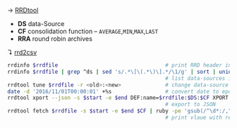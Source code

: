 → [RRDtool](https://oss.oetiker.ch/rrdtool/)

* **DS** data-Source
* **CF** consolidation function – `AVERAGE`,`MIN`,`MAX`,`LAST`
* **RRA** round robin archives

↴ [rrd2csv](../bin/rrd2csv)

```bash
rrdinfo $rrdfile                                  # print RRD header information
rrdinfo $rrdfile | grep ^ds | sed 's/.*\[\(.*\)\].*/\1/g' | sort | uniq
                                                  # list data-sources in file alphabetically
rrdtool tune $rrdfile -r <old>:<new>              # change data-source name
date -d '2016/11/01T00:00:01' +%s                 # convert date to epoch
rrdtool xport --json -s $start -e $end DEF:name=$rrdfile:$DS:$CF XPORT:name
                                                  # export to JSON
rrdtool fetch $rrdfile -s $start -e $end $CF | ruby -pe 'gsub(/^\d*:/,"#{Time.at($&.to_i)} =")'
                                                  # print vlaue with readable time format
```
